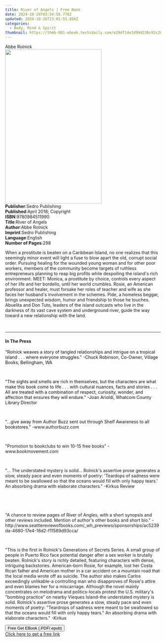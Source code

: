 ```yaml
---
title: River of Angels | Free Book
date: 2024-10-20T03:54:58.776Z
updated: 2024-10-26T23:01:53.856Z
categories:
  - Body, Mind & Spirit
thumbnail: https://thmb-001-ebook.techidaily.com/e29df14e3d99d236c92c20d70c1d2fb1c347ef34bb1546a76b96dd6eaad56689.jpg
---
```

<main id="book-container">
  <div class="flex flex-col">
    <div class="book-brief flex-1 py-6 px-4 sm:p-6 md:py-10 md:px-8">
      <!-- brief-->
      <div class="book-brief-main">Abbe Rolnick</div>
    </div>
    <div
      class="book-meta-info flex-1 grid gap-4 col-start-1 col-end-3 row-start-1 sm:mb-6 sm:grid-cols-4 lg:gap-6 lg:col-start-2 lg:row-end-6 lg:row-span-6 lg:mb-0"
    >
      <div
        class="book-meta-info-left place-content-center mt-4 p-4 text-sm leading-6 col-start-2 col-span-2 dark:text-slate-400"
      >
        <img
          class="w-full h-500 object-cover rounded-lg sm:h-255 sm:col-span-2 lg:col-span-full"
          src="https://img-001-ebook.techidaily.com/c3e764a9ecbd03e6145311ef9d720a08760bdcbc2ad3f2ec8569ba62bc1e1872.jpg"
          alt=""
          width="312"
          height="500"
        />
      </div>
      <div
        class="book-meta-info-right mt-2 col-start-1 row-start-2 col-span-3 self-center"
      >
        <!-- meta data  -->
        <div class="flex flex-col px-4 md:px-8">
          <div class="flex-1">
            <strong>Publisher</strong>:<span class="px-2"
              >Sedro Publishing</span
            >
          </div>
          <div class="flex-1">
            <strong>Published</strong>:<span class="px-2"
              >April 2018; Copyright</span
            >
          </div>
          <div class="flex-1">
            <strong>ISBN</strong>:<span class="px-2">9780984511990</span>
          </div>
          <div class="flex-1">
            <strong>Title</strong>:<span class="px-2">River of Angels</span>
          </div>
          <div class="flex-1">
            <strong>Author</strong>:<span class="px-2">Abbe Rolnick</span>
          </div>
          <div class="flex-1">
            <strong>Imprint</strong>:<span class="px-2">Sedro Publishing</span>
          </div>
          <div class="flex-1">
            <strong>Language</strong>:<span class="px-2">English</span>
          </div>
          <div class="flex-1">
            <strong>Number of Pages</strong>:<span class="px-2">298</span>
          </div>
        </div>
      </div>
    </div>
    <div class="book-description flex-1 py-6 px-4 sm:p-6 md:py-10 md:px-8">
      <div class="book-description-main">
        <div accordion-content="" id="description">
          <p>
            When a prostitute is beaten on a Caribbean Island, no one realizes
            that this seemingly minor event will light a fuse to blow apart the
            old, corrupt social order. Pursuing healing for the wounded young
            woman and for other poor workers, members of the community become
            targets of ruthless entrepreneurs planning to reap big profits while
            despoiling the island's rich environment. MEET: Monica, a prostitute
            by choice, controls every aspect of her life and her bordello, until
            her world crumbles. Rosie, an American professor and healer, must
            forsake her roles of teacher and wife as she faces her husband's
            involvement in the schemes. Pide, a homeless beggar, brings
            unexpected wisdom, humor and friendship to those he touches.
            Abuelita and Don Tuto, leaders of the island outcasts who live in
            the darkness of its vast cave system and underground river, guide
            the way toward a new relationship with the land.
          </p>
          <p><br /></p>
        </div>
      </div>
    </div>
    <div class="book-excerpts flex-1 py-6 px-4 sm:p-6 md:py-10 md:px-8">
      <!-- excerpts-->
      <div class="book-excerpts-main">
        <hr />
        <h4 class="placeholder placeholder-heading">
          <span>In The Press</span>
        </h4>
        <p></p>
        <p>
          <span style="color: rgba(15, 17, 17, 1)"
            >"Rolnick weaves a story of tangled relationships and intrigue on a
            tropical island . . . where everyone struggles."&nbsp;-Chuck
            Robinson, Co-Owner, Village Books, Bellingham, WA</span
          >
        </p>
        <p><br /></p>
        <p>
          <span style="color: rgba(15, 17, 17, 1)"
            >"The sights and smells are rich in themselves, but the characters
            are what make this book come to life . . . with cultural nuances,
            facts and stories . . . All are treated with a combination of
            respect, curiosity, wonder, and affection that ensures they will
            endure."&nbsp;-Joan Arioldi, Whatcom County Library Director</span
          >
        </p>
        <p><br /></p>
        <p>
          <span style="color: rgba(15, 17, 17, 1)"
            >"...give away from Author Buzz sent out through Shelf Awareness to
            all bookstores." -</span
          >www.authorbuzz.com
        </p>
        <p><br /></p>
        <p>
          "Promotion to bookclubs to win 10-15 free books" -www.bookmovement.com
        </p>
        <p><br /></p>
        <p>
          "... The understated mystery is solid... Rolnick's assertive prose
          generates a slow, steady pace and even moments of poetry: 'Teardops of
          sadness were meant to be swallowed so that the oceans would fill with
          only happy tears.' An absorbing drama with elaborate characters."
          -Kirkus Review
        </p>
        <p><br /></p>
        <p><br /></p>
        <p>
          "A chance to review pages of&nbsp;River of Angles, with a short
          synopsis and other reviews included. Mention of author's other books
          and short bio."
          -http://www.seattlereviewofbooks.com/_wh_previews/sponsorships/ac5239da-4680-17e4-18d2-f11589d93cca/
        </p>
        <p><br /></p>
        <p>
          "This is the first in Rolnick's&nbsp;Generations of Secrets Series. A
          small group of people in Puerto Rico face potential danger after a sex
          worker is brutally beaten. Rolnick's story is richly detailed,
          featuring characters with dense, intriguing backstories. American-born
          Rosie, for example, lost her Costa Rican father and American mother in
          a car accident on a mountain road that the local media wrote off as
          suicide. The author also makes Carlos exceedingly unlikable-a
          controlling man who disapproves of Rosie's attire and even blames her
          for a miscarriage. Although the novel mainly concentrates on melodrama
          and politics-locals protest the U.S. military's "bombing practice" on
          nearby Vieques Island-the understated mystery is solid. Rolnick's
          assertive prose generates a slow, steady pace and even moments of
          poetry: "Teardrops of sadness were meant to be swallowed so that the
          oceans would fill with only happy tears." An absorbing drama with
          elaborate characters."&nbsp;-Kirkus
        </p>
        <p></p>
      </div>
    </div>
    <div
      class="book-about-author flex-1 py-6 px-4 sm:p-6 md:py-10 md:px-8"
    ></div>
    <div class="book-free-get flex-1 py-6 px-4 sm:p-6 md:py-10 md:px-8">
      <button
        id="btn-free-get"
        class="bg-blue-500 hover:bg-blue-700 text-white font-bold py-2 px-4 rounded"
      >
        Free Get EBook (.PDF/.epub)
      </button>
      <div id="countdown-display" class="px-2 text-lg mt-2"></div>
      <a
        id="free-link"
        class="hidden bg-blue-500 hover:bg-blue-700 text-white font-bold py-2 px-4 rounded"
        href="https://www.ebooks.com/en-us/book/210714746/river-of-angels/abbe-rolnick/"
        target="_blank"
        >Click here to get a free link</a
      >
    </div>
    <script>
      let countdownTime = 0;
      let countdownInterval = null;
      document
        .getElementById('btn-free-get')
        .addEventListener('click', startCountdown);
      function startCountdown() {
        countdownTime = new Date().getTime() + 60000 * 3;
        countdownInterval = setInterval(updateCountdown, 1000);
        document.getElementById('btn-free-get').disabled = true;
        document
          .getElementById('btn-free-get')
          .classList.add('bg-gray-500', 'cursor-not-allowed');
      }
      function updateCountdown() {
        let currentTime = new Date().getTime();
        let timeLeft = countdownTime - currentTime;
        let secondsLeft = Math.floor(timeLeft / 1000);
        document.getElementById('countdown-display').innerHTML =
          `Remaining time: ${secondsLeft} seconds.`;
        if (secondsLeft <= 0) {
          clearInterval(countdownInterval);
          document.getElementById('btn-free-get').classList.add('hidden');
          document.getElementById('free-link').classList.remove('hidden');
          document.getElementById('countdown-display').innerHTML = '';
        }
      }
    </script>
  </div>
</main>

<ins class="adsbygoogle"
      style="display:block"
      data-ad-client="ca-pub-7571918770474297"
      data-ad-slot="8358498916"
      data-ad-format="auto"
      data-full-width-responsive="true"></ins>
    